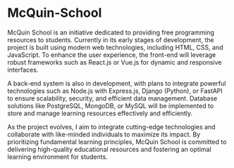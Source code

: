 # McQuin-School
McQuin School is an initiative dedicated to providing free programming resources to students. Currently in its early stages of development, the project is built using modern web technologies, including HTML, CSS, and JavaScript. To enhance the user experience, the front-end will leverage robust frameworks such as React.js or Vue.js for dynamic and responsive interfaces.

A back-end system is also in development, with plans to integrate powerful technologies such as Node.js with Express.js, Django (Python), or FastAPI to ensure scalability, security, and efficient data management. Database solutions like PostgreSQL, MongoDB, or MySQL will be implemented to store and manage learning resources effectively and efficiently.

As the project evolves, I aim to integrate cutting-edge technologies and collaborate with like-minded individuals to maximize its impact. By prioritizing fundamental learning principles, McQuin School is committed to delivering high-quality educational resources and fostering an optimal learning environment for students.
